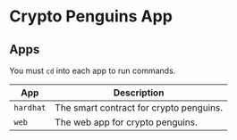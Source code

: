# Crypto Penguins App

## Apps
You must `cd` into each app to run commands.

| App | Description |
| --- | ----------- |
| `hardhat` | The smart contract for crypto penguins. |
| `web` | The web app for crypto penguins. |
